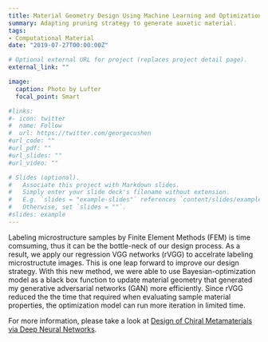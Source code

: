 ```yaml
---
title: Material Geometry Design Using Machine Learning and Optimization
summary: Adapting pruning strategy to generate auxetic material.
tags:
- Computational Material
date: "2019-07-27T00:00:00Z"

# Optional external URL for project (replaces project detail page).
external_link: ""

image:
  caption: Photo by Lufter
  focal_point: Smart

#links:
#- icon: twitter
#  name: Follow
#  url: https://twitter.com/georgecushen
#url_code: ""
#url_pdf: ""
#url_slides: ""
#url_video: ""

# Slides (optional).
#   Associate this project with Markdown slides.
#   Simply enter your slide deck's filename without extension.
#   E.g. `slides = "example-slides"` references `content/slides/example-slides.md`.
#   Otherwise, set `slides = ""`.
#slides: example
---
```


Labeling microstructure samples by Finite Element Methods (FEM) is time comsuming, thus it can be the bottle-neck of our design process. As a result, we apply our regression VGG networks (rVGG) to accelrate labeling microstructute images. This is one leap forward to improve our design strategy. With this new method, we were able to use Bayesian-optimization model as a black box function to update material geometry that generated my generative adversarial networks (GAN) more efficiently. Since rVGG reduced the the time that required when evaluating sample material properties, the optimization model can run more iteration in limited time.

For more information, please take a look at [Design of Chiral Metamaterials via Deep Neural Networks](https://lufteracademy.netlify.app/publication/conference-paper/).
